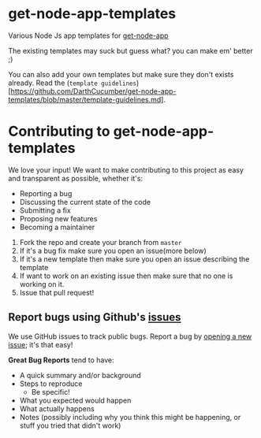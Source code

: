 # get-node-app-templates

Various Node Js app templates for [get-node-app](https://github.com/DarthCucumber/get-node-app)

The existing templates may suck but guess what? you can make em' better ;)

You can also add your own templates but make sure they don't exists already. Read the (`template guidelines`)[https://github.com/DarthCucumber/get-node-app-templates/blob/master/template-guidelines.md].

# Contributing to get-node-app-templates
We love your input! We want to make contributing to this project as easy and transparent as possible, whether it's:

- Reporting a bug
- Discussing the current state of the code
- Submitting a fix
- Proposing new features
- Becoming a maintainer

1. Fork the repo and create your branch from `master`
2. If it's a bug fix make sure you open an issue(more below)
3. If it's a new template then make sure you open an issue describing the template
4. If want to work on an existing issue then make sure that no one is working on it. 
6. Issue that pull request!

## Report bugs using Github's [issues](https://github.com/DarthCucumber/get-node-app-templates/issues)
We use GitHub issues to track public bugs. Report a bug by [opening a new issue](https://github.com/DarthCucumber/get-node-app-templates/issues); it's that easy!

**Great Bug Reports** tend to have:

- A quick summary and/or background
- Steps to reproduce
  - Be specific!
- What you expected would happen
- What actually happens
- Notes (possibly including why you think this might be happening, or stuff you tried that didn't work)
